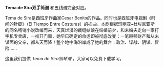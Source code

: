 

**Tema de Sira双手简谱** 和五线谱完全对应。

Tema de Sira是西班牙作曲家Cesar Benito的作品。同时也是西班牙电视剧《时间的针脚》（El Tiempo Entre
Costuras）的插曲。本剧根据玛丽亚•杜埃尼亚斯的同名畅销小说改编而来，天真烂漫的裁缝姑娘在结婚前夕，和未婚夫走向一家打字机专卖店，一推开门廊，她早已确定的命运即被彻底改变：一笔巨额财产和从未谋面的父亲，都从天而降！整个地中海沿岸成了她的舞台：政治、谍战、阴谋、冒险……

这里我们提供 _Tema de Sira钢琴谱_ ，大家可以免费下载学习。

